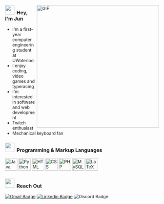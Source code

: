 <div>
  <img align="right" alt="GIF" width="400px" src="https://im4.ezgif.com/tmp/ezgif-4-27c352147d2d.gif"/>
  
  ### <img src="https://github.com/JunZheng-dev/JunZheng-dev/blob/master/res/gifs/peepoHey.gif" width="30px"> &nbsp;Hey, I'm Jun
  - I'm a first-year computer engineering student at UWaterloo
  - I enjoy coding, video games and typeracing
  - I'm interested in software and web development
  - Twitch enthusiast
  - Mechanical keyboard fan
</div>

### <img src="https://github.com/JunZheng-dev/JunZheng-dev/blob/master/res/gifs/peepoChat.gif" width="30px"> &nbsp;Programming & Markup Languages 

<div align="left">
  <img title="Java" alt="Java" src="https://github.com/JunZheng-dev/JunZheng-dev/blob/master/res/icons/java.png" height="40px">
  <img title="Python" alt="Python" src="https://github.com/JunZheng-dev/JunZheng-dev/blob/master/res/icons/python.png" height="40px">
  <img title="HTML" alt="HTML" src="https://github.com/JunZheng-dev/JunZheng-dev/blob/master/res/icons/HTML.png" height="40px">
  <img title="CSS" alt="CSS" src="https://github.com/JunZheng-dev/JunZheng-dev/blob/master/res/icons/CSS.png" height="40px">
  <img title="PHP" alt="PHP" src="https://github.com/JunZheng-dev/JunZheng-dev/blob/master/res/icons/PHP.png" height="40px">
  <img title="MySQL" alt="MySQL" src="https://github.com/JunZheng-dev/JunZheng-dev/blob/master/res/icons/MySQL.png" height="40px">
  <img title="LaTeX" alt="LaTeX" src="https://github.com/JunZheng-dev/JunZheng-dev/blob/master/res/icons/LaTeX.png" height="40px">
</div>

### <img src="https://github.com/JunZheng-dev/JunZheng-dev/blob/master/res/gifs/PeepoJuice.gif" width="30px"> &nbsp;Reach Out

[![Gmail Badge](https://img.shields.io/badge/-Jun.Zheng@UWaterloo.ca-c14438?logo=Gmail&logoColor=white)](mailto:Jun.Zheng@UWaterloo.ca)
[![Linkedin Badge](https://img.shields.io/badge/-Jun_Zheng-blue?logo=Linkedin&logoColor=white)](https://www.linkedin.com/in/jun-zheng-1666341a9/) 
![Discord Badge](https://img.shields.io/badge/-Akiba%231001-lightgrey?logo=Discord&logoColor=white)
